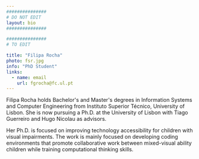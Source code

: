 ```yaml
---
###############
# DO NOT EDIT
layout: bio
###############

###############
# TO EDIT

title: "Filipa Rocha"
photo: fsr.jpg
info: "PhD Student"
links:
  - name: email
    url: fgrocha@fc.ul.pt
---
```


Filipa Rocha holds Bachelor's and Master's degrees in Information Systems and Computer Engineering from Instituto Superior Técnico, University of Lisbon. She is now pursuing a Ph.D. at the University of Lisbon with Tiago Guerreiro and Hugo Nicolau as advisors.

Her Ph.D. is focused on improving technology accessibility for children with visual impairments. The work is mainly focused on developing coding environments that promote collaborative work between mixed-visual ability children while training computational thinking skills.
